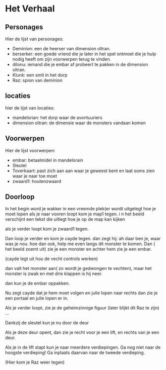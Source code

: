 # Het Verhaal

## Personages

Hier de lijst van personages:
 
 * Deminion: een de heerser van dimension oltran.
 * berserker: een goede vriend die je later in het spel ontmoet die je hulp nodig heeft om zijn voorwerpen terug te vinden.
 * dilonu: iemand die je embar af probeert te pakken in de dimension oltran.
 * Klunk: een smit in het dorp
 * Raz: spion van deminion

## locaties
hier de lijst van locaties:

* mandelorian: het dorp waar de avontuuriers
* dimension oltran: de dimensie waar de monsters vandaan komen




## Voorwerpen

Hier de lijst voorwerpen:

 * embar: betaalmidel in mandelorain
 * Sleutel
 * Toverkaart: past zich aan aan waar je geweest bent en laat soms zien waar je naar toe moet
 * zwaard1: houtenzwaard

## Doorloop

In het begin word je wakker in een vreemde plek(er wordt uitgelegt hoe je moet lopen als je naar vooren loopt kom je map1 tegen.
i n het beeld verschijnt een tekst die uitlegt hoe je op de map kan kijken

als je verder loopt kom je zwaard1 tegen.

Dan loop je verder en kom je cayde tegen. dan zegt hij: ah daar ben je, waar was je nou. hoe dan ook, help me even langs dit monster te komen.
Dan ( het beeld zoemt uit) zie je een monster en achter hem zie je een embar.

(cayde legt uit hou de vecht controls werken)

dan valt het monster aan( zo wordt je gedwongen te vechten), maar het monster is zwak en met drie klappen is hij neer.

dan kun je de embar oppakken.

Nu zegt cayde dat je hem moet volgen en julie lopen naar rechts dan zie je een portaal en julie lopen er in.



Als je verder loopt, zie je de geheimzinnige figuur (later blijkt
dit Raz te zijn) ...

Dankzij de sleutel kun je nu door de deur

Als je deze deur opent, dan zie je recht voor je een lift, 
en rechts van je een deur.

Als je in de lift stapt kun je naar meerdere verdiepingen.
Ga nog niet naar de hoogste verdieping!
Ga inplaats daarvan naar de tweede verdieping.

(Hier kom je Raz weer tegen)

